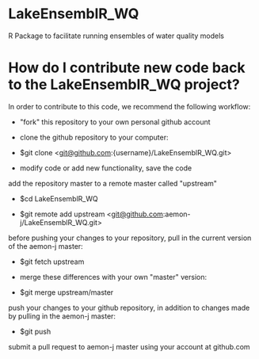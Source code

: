# LakeEnsemblR_WQ
R Package to facilitate running ensembles of water quality models


# How do I contribute new code back to the LakeEnsemblR_WQ project?
In order to contribute to this code, we recommend the following workflow:

- "fork" this repository to your own personal github account

- clone the github repository to your computer:

- $git clone <git@github.com:{username}/LakeEnsemblR_WQ.git>

- modify code or add new functionality, save the code

add the repository master to a remote master called "upstream"

- $cd LakeEnsemblR_WQ

- $git remote add upstream <git@github.com:aemon-j/LakeEnsemblR_WQ.git>

before pushing your changes to your repository, pull in the current version of the aemon-j master:

- $git fetch upstream

- merge these differences with your own "master" version:

- $git merge upstream/master

push your changes to your github repository, in addition to changes made by pulling in the aemon-j master:

- $git push

submit a pull request to aemon-j master using your account at github.com
